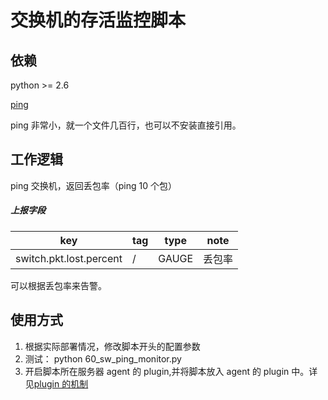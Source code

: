 交换机的存活监控脚本
================================

依赖
--------------------------------
python >= 2.6

[ping](https://pypi.python.org/pypi/ping)

ping 非常小，就一个文件几百行，也可以不安装直接引用。

工作逻辑
--------------------------------
ping 交换机，返回丢包率（ping 10 个包）

##### 上报字段 #####

| key |  tag | type | note |
|-----|------|------|------|
|switch.pkt.lost.percent|/|GAUGE|丢包率|

可以根据丢包率来告警。

使用方式
--------------------------------
1. 根据实际部署情况，修改脚本开头的配置参数
2. 测试： python 60_sw_ping_monitor.py
3. 开启脚本所在服务器 agent 的 plugin,并将脚本放入 agent 的 plugin 中。详见[plugin 的机制](http://book.open-falcon.com/zh/philosophy/plugin.html)

